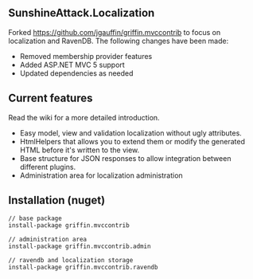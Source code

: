 SunshineAttack.Localization
----------------------------

Forked https://github.com/jgauffin/griffin.mvccontrib to focus on localization and RavenDB. The following changes have been made:

* Removed membership provider features
* Added ASP.NET MVC 5 support
* Updated dependencies as needed

Current features
----------------

Read the wiki for a more detailed introduction.

* Easy model, view and validation localization without ugly attributes.
* HtmlHelpers that allows you to extend them or modify the generated HTML before it's written to the view.
* Base structure for JSON responses to allow integration between different plugins.
* Administration area for localization administration

Installation (nuget)
--------------------

	// base package
    install-package griffin.mvccontrib
	
	// administration area
	install-package griffin.mvccontrib.admin

	// ravendb and localization storage
	install-package griffin.mvccontrib.ravendb
	
	



